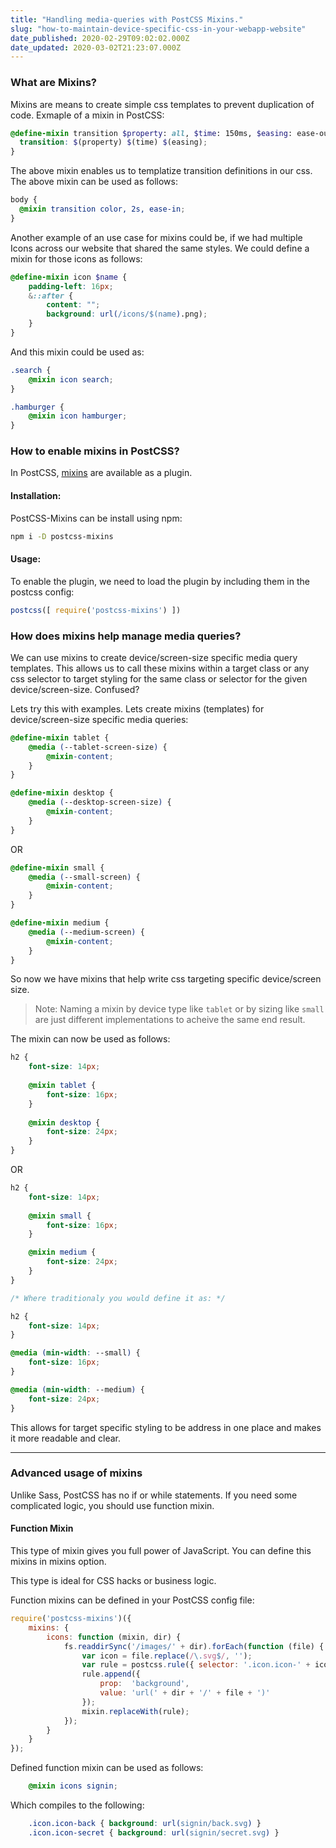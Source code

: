 ```yaml
---
title: "Handling media-queries with PostCSS Mixins."
slug: "how-to-maintain-device-specific-css-in-your-webapp-website"
date_published: 2020-02-29T09:02:02.000Z
date_updated: 2020-03-02T21:23:07.000Z
---
```


### What are Mixins?

Mixins are means to create simple css templates to prevent duplication of code. Exmaple of a mixin in PostCSS:

```scss
@define-mixin transition $property: all, $time: 150ms, $easing: ease-out {
  transition: $(property) $(time) $(easing);
}
```

The above mixin enables us to templatize transition definitions in our css. The above mixin can be used as follows:

```scss
body {
  @mixin transition color, 2s, ease-in;
}
```

Another example of an use case for mixins could be, if we had multiple Icons across our website that shared the same styles. We could define a mixin for those icons as follows:

```scss
@define-mixin icon $name {
    padding-left: 16px;
    &::after {
        content: "";
        background: url(/icons/$(name).png);
    }
}
```

And this mixin could be used as:

```scss
.search {
    @mixin icon search;
}

.hamburger {
    @mixin icon hamburger;
}
```

### How to enable mixins in PostCSS?

In PostCSS, [mixins](https://github.com/postcss/postcss-scss) are available as a plugin.

#### Installation:

PostCSS-Mixins can be install using npm:

```bash
npm i -D postcss-mixins
```

#### Usage:

To enable the plugin, we need to load the plugin by including them in the postcss config:

```js
postcss([ require('postcss-mixins') ])
```
    

### How does mixins help manage media queries?

We can use mixins to create device/screen-size specific media query templates. This allows us to call these mixins within a target class or any css selector to target styling for the same class or selector for the given device/screen-size. Confused?

Lets try this with examples. Lets create mixins (templates) for device/screen-size specific media queries:

```scss
@define-mixin tablet {
    @media (--tablet-screen-size) {
        @mixin-content;
    }
}

@define-mixin desktop {
    @media (--desktop-screen-size) {
        @mixin-content;
    }
}
```
    
OR

```scss    
@define-mixin small {
    @media (--small-screen) {
        @mixin-content;
    }
}

@define-mixin medium {
    @media (--medium-screen) {
        @mixin-content;
    }
}
``` 

So now we have mixins that help write css targeting specific device/screen size.

> Note: Naming a mixin by device type like `tablet` or by sizing like `small` are just different implementations to acheive the same end result.

The mixin can now be used as follows:

```scss
h2 {
    font-size: 14px;
  
    @mixin tablet {
        font-size: 16px;
    }
  
    @mixin desktop {
        font-size: 24px;
    }
}
```

OR 
```scss
h2 {
    font-size: 14px;
  
    @mixin small {
        font-size: 16px;
    }

    @mixin medium {
        font-size: 24px;
    }
}

/* Where traditionaly you would define it as: */

h2 {
    font-size: 14px;
}

@media (min-width: --small) {
    font-size: 16px;
}

@media (min-width: --medium) {
    font-size: 24px;
}
```


This allows for target specific styling to be address in one place and makes it more readable and clear.

---

### Advanced usage of mixins

Unlike Sass, PostCSS has no if or while statements. If you need some complicated logic, you should use function mixin.

#### Function Mixin

This type of mixin gives you full power of JavaScript. You can define this mixins in mixins option.

This type is ideal for CSS hacks or business logic.

Function mixins can be defined in your PostCSS config file:

```jsx
require('postcss-mixins')({
    mixins: {
        icons: function (mixin, dir) {
            fs.readdirSync('/images/' + dir).forEach(function (file) {
                var icon = file.replace(/\.svg$/, '');
                var rule = postcss.rule({ selector: '.icon.icon-' + icon });
                rule.append({
                    prop:  'background',
                    value: 'url(' + dir + '/' + file + ')'
                });
                mixin.replaceWith(rule);
            });
        }
    }
});
```

Defined function mixin can be used as follows:
```scss
    @mixin icons signin;
```

Which compiles to the following:
```css
    .icon.icon-back { background: url(signin/back.svg) }
    .icon.icon-secret { background: url(signin/secret.svg) }
```
